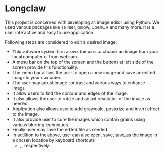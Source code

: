 # Longclaw
This project is concerned with developing an image editor using Python. We used various packages like Tkinter, pillow, OpenCV and many more. It is a user interactive and easy to use application.

Following steps are considered to edit a desired image:
- This software system first allows the user to choose an image from your local computer or from webcam.
- A menu bar on the top of the screen and the buttons at left side of the screen provide this functionality.
- The menu bar allows the user to open a new image and save an edited image in your computer.
- The user may adjust image contrast and various ways to enhance image.
- It allow users to find the contour and edges of the image.
- It also allows the user to rotate and adjust resolution of the image as needed.
- Application also allows user to add grayscale, posterize and invert effect to the image.
- It also provide user to cure the images which contain grains using various blurring techniques.
- Finally user may save the edited file as needed.
- In addition to the above, user can also open, save, save_as the image in a chosen location by keyboard shortcuts: 
  - <Control-o>, <Control-s>, <Control-Shift-s> respectively.
